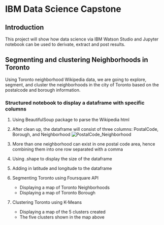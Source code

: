 # IBM Data Science Capstone

## Introduction

This project will show how data science via IBM Watson Studio and Jupyter notebook can be used to derivate, extract and post results.

## Segmenting and clustering Neighborhoods in Toronto

Using Toronto neighborhood Wikipedia data, we are going to explore, segment, and cluster the neighborhoods in the city of Toronto based on the postalcode and borough information.

### Structured notebook to display a dataframe with specific columns

1. Using BeautifulSoup package to parse the Wikipedia html
2. After clean up, the dataframe will consist of three columns: PostalCode, Borough, and Neighborhood
![PostalCode_Neighborhood](Coursera_Capstone/Results/PostalCode_Neighborhood.PNG)

3. More than one neighborhood can exist in one postal code area, hence combining them into one row separated with a comma
4. Using .shape to display the size of the dataframe
5. Adding in latitude and longitude to the dataframe
6. Segmenting Toronto using Foursquare API
	- Displaying a map of Toronto Neighborhoods
	- Displaying a map of Toronto Borough
7. Clustering Toronto using K-Means
	- Displaying a map of the 5 clusters created
	- The five clusters shown in the map above

